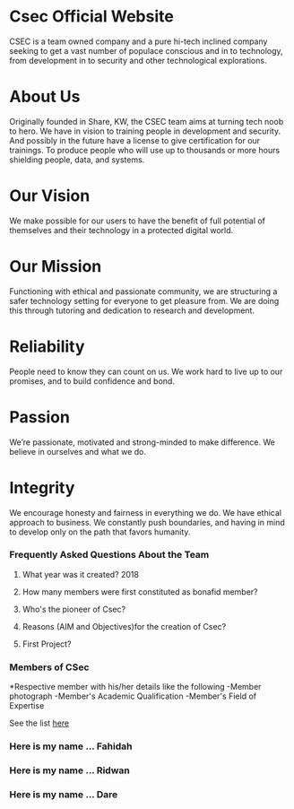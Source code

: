 # Csec Official Website

 CSEC is a team owned company and a pure hi-tech inclined company seeking to get a vast number of populace conscious and in to technology, from development in to security and other technological explorations.

# About Us
Originally founded in Share, KW, the CSEC team aims at turning tech noob to hero. We have in vision to training people in development and security. And possibly in the future have a license to give certification for our trainings. To produce people who will use up to thousands or more hours shielding people, data, and systems.

# Our Vision 
We make possible for our users to have the benefit of full potential of themselves and their technology in a protected digital world.

# Our Mission
Functioning with ethical and passionate community, we are structuring a safer technology setting for everyone to get pleasure from. We are doing this through tutoring and dedication to research and development.

# Reliability
People need to know they can count on us. We work hard to live up to our promises, and to build confidence and bond.

# Passion
We’re passionate, motivated and strong-minded to make difference. We believe in ourselves and what we do.

# Integrity
We encourage honesty and fairness in everything we do. We have ethical approach to business. We constantly push boundaries, and having in mind to develop only on the path that favors humanity.


### Frequently Asked Questions About the Team

1. What year was it created?
      2018
2. How many members were first constituted as bonafid member?

3. Who's the pioneer of Csec?

4. Reasons (AIM and Objectives)for the creation of Csec?

5. First Project?

### Members of CSec
*Respective member with his/her details like the following 
   -Member photograph
   -Member's Academic Qualification
   -Member's Field of Expertise

See the list [here](https://github.com/AbdulConsole/c-sec/blob/master/Users_List.md)


### Here is my name ... Fahidah
### Here is my name ... Ridwan
### Here is my name ... Dare

